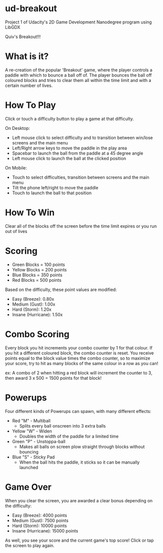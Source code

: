 # ud-breakout
Project 1 of Udacity's 2D Game Development Nanodegree program using LibGDX

Quiv's Breakout!!!

What is it?
===========
A re-creation of the popular 'Breakout' game, where the player controls a paddle 
with which to bounce a ball off of. The player bounces the ball off coloured blocks
and tries to clear them all within the time limit and with a certain number of lives.

How To Play
===========
Click or touch a difficulty button to play a game at that difficulty.

On Desktop:
  - Left mouse click to select difficulty and to transition between win/lose screens 
    and the main menu
  - Left/Right arrow keys to move the paddle in the play area
  - Spacebar to launch the ball from the paddle at a 45 degree angle
  - Left mouse click to launch the ball at the clicked position
  
On Mobile:
  - Touch to select difficulties, transition between screens and the main menu
  - Tilt the phone left/right to move the paddle
  - Touch to launch the ball to that position

How To Win
==========
Clear all of the blocks off the screen before the time limit expires or you run out
of lives

Scoring
=======
  - Green Blocks =    100 points
  - Yellow Blocks =   200 points
  - Blue Blocks =     350 points
  - Red Blocks =      500 points

Based on the difficulty, these point values are modified:
  - Easy (Breeze):        0.80x
  - Medium (Gust):        1.00x
  - Hard (Storm):         1.20x
  - Insane (Hurricane):   1.50x

Combo Scoring
=============
Every block you hit increments your combo counter by 1 for that colour. If you 
hit a different coloured block, the combo counter is reset. You receive points
equal to the block value times the combo counter, so to maximize your score,
try to hit as many blocks of the same colour in a row as you can!

ex: A combo of 2 when hitting a red block will increment the counter to 3,
    then award 3 x 500 = 1500 points for that block!

Powerups
========
Four different kinds of Powerups can spawn, with many different effects:
  - Red "M" - Multiball
    - Splits every ball onscreen into 3 extra balls
  - Yellow "W" - Widen
    - Doubles the width of the paddle for a limited time
  - Green "P" - Unstoppa-ball
    - Makes all balls on screen plow straight through blocks without bouncing
  - Blue "S" - Sticky Pad
    - When the ball hits the paddle, it sticks so it can be manually launched

Game Over
=========
When you clear the screen, you are awarded a clear bonus depending on the
difficulty:

  - Easy (Breeze):        4000 points
  - Medium (Gust):        7500 points
  - Hard (Storm):         10000 points
  - Insane (Hurricane):   15000 points

As well, you see your score and the current game's top score! 
Click or tap the screen to play again.
